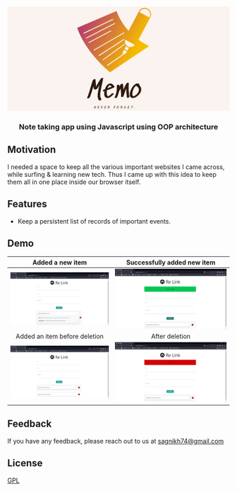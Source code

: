 <img src = "https://github.com/SagnikH/Memo/blob/master/cover.png" />

<h3 align = "center"> Note taking app using Javascript using OOP architecture </h3>

## Motivation
I needed a space to keep all the various important websites I came across, while surfing & learning new tech. Thus I came up with this idea to keep them all in one place inside our browser itself.

## Features
- Keep a persistent list of records of important events.

## Demo

Added a new item             |  Successfully added new item
:-------------------------:|:-------------------------:
![](https://github.com/SagnikH/Memo/blob/master/demo-pics/newlyAdded.jpg)  |  ![](https://github.com/SagnikH/Memo/blob/master/demo-pics/added.jpg)
Added an item before deletion             |  After deletion
![](https://github.com/SagnikH/Memo/blob/master/demo-pics/before-deleted.jpg)  |  ![](https://github.com/SagnikH/Memo/blob/master/demo-pics/deleted.jpg)

## Feedback
If you have any feedback, please reach out to us at sagnikh74@gmail.com

## License

[GPL](https://choosealicense.com/licenses/gpl-3.0/)
